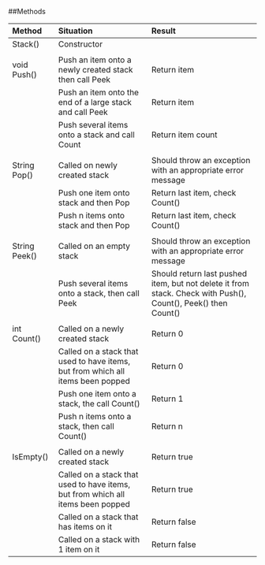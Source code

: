 ##Methods

|Method        |Situation                             |Result     |
|:-------------|:-------------------------------------|:----------|
|Stack()       |Constructor||
||||
|void Push()   |Push an item onto a newly created stack then call Peek|Return item|
|              |Push an item onto the end of a large stack and call Peek|Return item|
|              |Push several items onto a stack and call Count|Return item count|
||||
|String Pop()  |Called on newly created stack|Should throw an exception with an appropriate error message|
|              |Push one item onto stack and then Pop|Return last item, check Count()|
|              |Push n items onto stack and then Pop|Return last item, check Count()|
||||
|String Peek() |Called on an empty stack|Should throw an exception with an appropriate error message|
|              |Push several items onto a stack, then call Peek|Should return last pushed item, but not delete it from stack. Check with Push(), Count(), Peek() then Count()|
||||
|int Count()   |Called on a newly created stack|Return 0|
|              |Called on a stack that used to have items, but from which all items been popped|Return 0|
|              |Push one item onto a stack, the call Count()|Return 1|
|              |Push n items onto a stack, then call Count()|Return n|
||||
|IsEmpty()     |Called on a newly created stack|Return true|
|              |Called on a stack that used to have items, but from which all items been popped|Return true|
|              |Called on a stack that has items on it|Return false|
|              |Called on a stack with 1 item on it|Return false|
